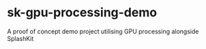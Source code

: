 # sk-gpu-processing-demo
A proof of concept demo project utilising GPU processing alongside SplashKit
